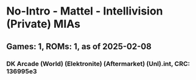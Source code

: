 # No-Intro - Mattel - Intellivision (Private) MIAs
## Games: 1, ROMs: 1, as of 2025-02-08

### DK Arcade (World) (Elektronite) (Aftermarket) (Unl).int, CRC: 136995e3
